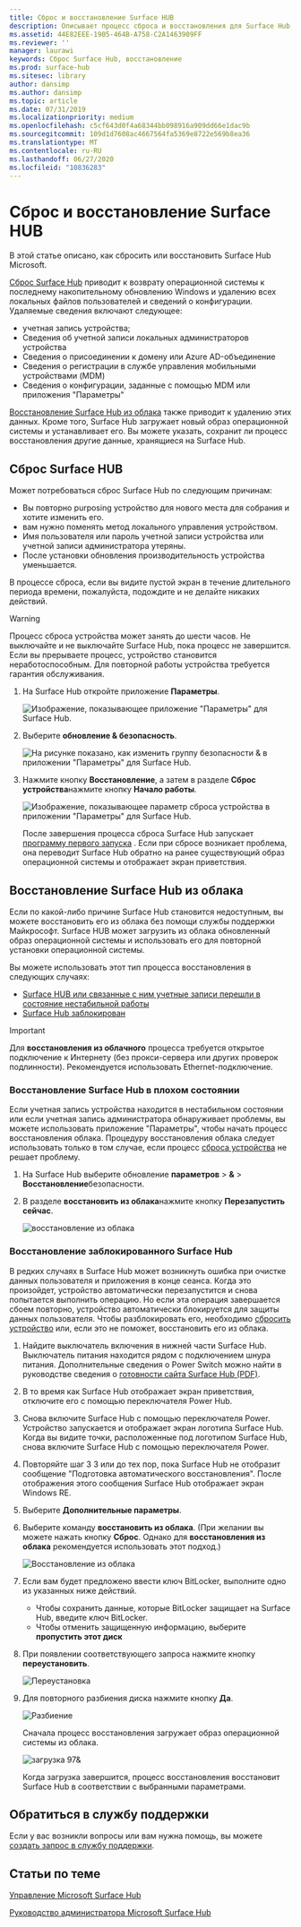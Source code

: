 ```yaml
---
title: Сброс и восстановление Surface HUB
description: Описывает процесс сброса и восстановления для Surface Hub, а также инструкции.
ms.assetid: 44E82EEE-1905-464B-A758-C2A1463909FF
ms.reviewer: ''
manager: laurawi
keywords: Сброс Surface Hub, восстановление
ms.prod: surface-hub
ms.sitesec: library
author: dansimp
ms.author: dansimp
ms.topic: article
ms.date: 07/31/2019
ms.localizationpriority: medium
ms.openlocfilehash: c5cf643d0f4a68344bb098916a909dd66e1dac9b
ms.sourcegitcommit: 109d1d7608ac4667564fa5369e8722e569b8ea36
ms.translationtype: MT
ms.contentlocale: ru-RU
ms.lasthandoff: 06/27/2020
ms.locfileid: "10836283"
---
```

# Сброс и восстановление Surface HUB

В этой статье описано, как сбросить или восстановить Surface Hub Microsoft.  

[Сброс Surface Hub](#reset-a-surface-hub) приводит к возврату операционной системы к последнему накопительному обновлению Windows и удалению всех локальных файлов пользователей и сведений о конфигурации. Удаляемые сведения включают следующее:

- учетная запись устройства;
- Сведения об учетной записи локальных администраторов устройства
- Сведения о присоединении к домену или Azure AD-объединение
- Сведения о регистрации в службе управления мобильными устройствами (MDM)
- Сведения о конфигурации, заданные с помощью MDM или приложения "Параметры"

[Восстановление Surface Hub из облака](#recover-a-surface-hub-from-the-cloud) также приводит к удалению этих данных. Кроме того, Surface Hub загружает новый образ операционной системы и устанавливает его. Вы можете указать, сохранит ли процесс восстановления другие данные, хранящиеся на Surface Hub.

## Сброс Surface HUB

Может потребоваться сброс Surface Hub по следующим причинам:

- Вы повторно purposing устройство для нового места для собрания и хотите изменить его.
- вам нужно поменять метод локального управления устройством.
- Имя пользователя или пароль учетной записи устройства или учетной записи администратора утеряны.
- После установки обновления производительность устройства уменьшается.

В процессе сброса, если вы видите пустой экран в течение длительного периода времени, пожалуйста, подождите и не делайте никаких действий.

> [!WARNING]
> Процесс сброса устройства может занять до шести часов. Не выключайте и не выключайте Surface Hub, пока процесс не завершится. Если вы прерываете процесс, устройство становится неработоспособным. Для повторной работы устройства требуется гарантия обслуживания.

1. На Surface Hub откройте приложение **Параметры**.

   ![Изображение, показывающее приложение "Параметры" для Surface Hub.](images/sh-settings.png)

1. Выберите **обновление & безопасность**.

   ![На рисунке показано, как изменить группу безопасности & в приложении "Параметры" для Surface Hub.](images/sh-settings-update-security.png)

1. Нажмите кнопку **Восстановление**, а затем в разделе **Сброс устройства**нажмите кнопку **Начало работы**.

   ![Изображение, показывающее параметр сброса устройства в приложении "Параметры" для Surface Hub.](images/sh-settings-reset-device.png)

   После завершения процесса сброса Surface Hub запускает [программу первого запуска](first-run-program-surface-hub.md) . Если при сбросе возникает проблема, она переводит Surface Hub обратно на ранее существующий образ операционной системы и отображает экран приветствия.

<span id="cloud-recovery" />

## Восстановление Surface Hub из облака

Если по какой-либо причине Surface Hub становится недоступным, вы можете восстановить его из облака без помощи службы поддержки Майкрософт. Surface HUB может загрузить из облака обновленный образ операционной системы и использовать его для повторной установки операционной системы.

Вы можете использовать этот тип процесса восстановления в следующих случаях:

- [Surface HUB или связанные с ним учетные записи перешли в состояние нестабильной работы](#recover-a-surface-hub-in-a-bad-state)
- [Surface Hub заблокирован](#recover-a-locked-surface-hub)

>[!IMPORTANT]
>Для **восстановления из облачного** процесса требуется открытое подключение к Интернету (без прокси-сервера или других проверок подлинности). Рекомендуется использовать Ethernet-подключение.

### Восстановление Surface Hub в плохом состоянии

Если учетная запись устройства находится в нестабильном состоянии или если учетная запись администратора обнаруживает проблемы, вы можете использовать приложение "Параметры", чтобы начать процесс восстановления облака. Процедуру восстановления облака следует использовать только в том случае, если процесс [сброса устройства](#reset-a-surface-hub) не решает проблему.

1. На Surface Hub выберите обновление **параметров** &gt; **&** &gt; **Восстановление**безопасности.

1. В разделе **восстановить из облака**нажмите кнопку **Перезапустить сейчас**.

   ![восстановление из облака](images/recover-from-the-cloud.png)

### Восстановление заблокированного Surface Hub

В редких случаях в Surface Hub может возникнуть ошибка при очистке данных пользователя и приложения в конце сеанса. Когда это произойдет, устройство автоматически перезапустится и снова попытается выполнить операцию. Но если эта операция завершается сбоем повторно, устройство автоматически блокируется для защиты данных пользователя. Чтобы разблокировать его, необходимо [сбросить устройство](#reset-a-surface-hub) или, если это не поможет, восстановить его из облака.

1. Найдите выключатель включения в нижней части Surface Hub. Выключатель питания находится рядом с подключением шнура питания. Дополнительные сведения о Power Switch можно найти в руководстве сведения о [готовности сайта Surface Hub (PDF)](surface-hub-site-readiness-guide.md).

1. В то время как Surface Hub отображает экран приветствия, отключите его с помощью переключателя Power Hub.

1. Снова включите Surface Hub с помощью переключателя Power. Устройство запускается и отображает экран логотипа Surface Hub. Когда вы видите точки, расположенные под логотипом Surface Hub, снова включите Surface Hub с помощью переключателя Power.  

1. Повторяйте шаг 3 3 или до тех пор, пока Surface Hub не отобразит сообщение "Подготовка автоматического восстановления". После отображения этого сообщения Surface Hub отображает экран Windows RE.

1. Выберите **Дополнительные параметры**.

1. Выберите команду **восстановить из облака**. (При желании вы можете нажать кнопку **Сброс**. Однако для **восстановления из облака** рекомендуется использовать этот подход.)

   ![Восстановление из облака](images/recover-from-cloud.png)
1. Если вам будет предложено ввести ключ BitLocker, выполните одно из указанных ниже действий.

   - Чтобы сохранить данные, которые BitLocker защищает на Surface Hub, введите ключ BitLocker.
   - Чтобы отменить защищенную информацию, выберите **пропустить этот диск**  

1. При появлении соответствующего запроса нажмите кнопку **переустановить**.

    ![Переустановка](images/reinstall.png)

1. Для повторного разбиения диска нажмите кнопку **Да**.

   ![Разбиение](images/repartition.png)

   Сначала процесс восстановления загружает образ операционной системы из облака.  

   ![загрузка 97&](images/recover-progress.png)

   Когда загрузка завершится, процесс восстановления восстановит Surface Hub в соответствии с выбранными параметрами.
   

## Обратиться в службу поддержки

Если у вас возникли вопросы или вам нужна помощь, вы можете [создать запрос в службу поддержки](https://support.microsoft.com/supportforbusiness/productselection).


## Статьи по теме

[Управление Microsoft Surface Hub](manage-surface-hub.md)

[Руководство администратора Microsoft Surface Hub](surface-hub-administrators-guide.md)
